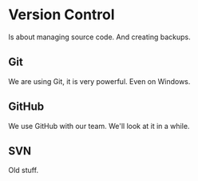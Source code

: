 Version Control
===============

Is about managing source code. And creating backups.

Git
---

We are using Git, it is very powerful. Even on Windows.

GitHub
------

We use GitHub with our team. We'll look at it in a while.




SVN
---

Old stuff.
